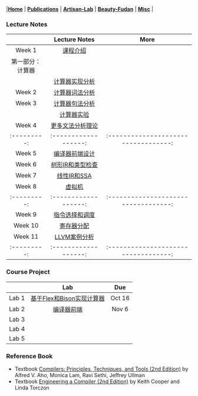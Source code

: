 |[<b>Home</b>](https://hxuhack.github.io/) | [<b>Publications</b>](../publication/list) | [<b>Artisan-Lab</b>](../lab/page) | [<b>Beauty-Fudan</b>](../photo/page) | [<b>Misc</b>](../misc/list) |


### Lecture Notes

|           |Lecture Notes | More |
|:---------:|:------------------:|:----------------------------------:|
| Week 1    |[课程介绍](compiler/Lecture1-课程介绍.pdf) | |
| 第一部分：计算器 |
|           |[计算器实现分析](compiler/Lecture2.1-计算器实现分析.pdf) | |
| Week 2    |[计算器词法分析](compiler/Lecture2.2-计算器词法分析.pdf) | |
| Week 3    |[计算器句法分析](compiler/Lecture2.3-计算器句式分析.pdf) | |
|           |[计算器实验](compiler/Lecture2.4-计算器实验.pdf) | |
| Week 4    |[更多文法分析理论](compiler/Lecture2.5-更多语法分析.pdf) | |
|:---------:|:------------------:|:----------------------------------:|
| Week 5    |[编译器前端设计](compiler/) | |
| Week 6    |[树形IR和类型检查](compiler/) | |
| Week 7    |[线性IR和SSA](compiler/) | |
| Week 8    |[虚拟机](compiler/) | |
|:---------:|:------------------:|:----------------------------------:|
| Week 9    |[指令选择和调度](compiler/) | |
| Week 10   |[寄存器分配](compiler/) | |
| Week 11   |[LLVM案例分析](compiler/) | |
|:---------:|:------------------:|:----------------------------------:|

### Course Project

|           | Lab | Due |
|:---------:|:------------------:|:----------------------------------:|
| Lab 1    |[基于Flex和Bison实现计算器](compiler/lab1.zip) | Oct 16  |
| Lab 2    |[编译器前端](compiler/lab2.zip) | Nov 6 |
| Lab 3    | | |
| Lab 4    | | |
| Lab 5    | | |


### Reference Book
- Textbook [Compilers: Principles, Techniques, and Tools (2nd Edition)](https://suif.stanford.edu/dragonbook/) by Alfred V. Aho, Monica Lam, Ravi Sethi, Jeffrey Ullman
- Textbook [Engineering a Compiler (2nd Edition)](https://dl.acm.org/doi/pdf/10.5555/2737838) by Keith Cooper and Linda Torczon

